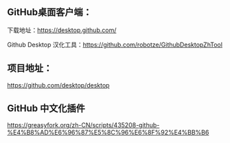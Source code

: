 ## GitHub桌面客户端：

下载地址：https://desktop.github.com/

Github Desktop 汉化工具：https://github.com/robotze/GithubDesktopZhTool

## 项目地址：

https://github.com/desktop/desktop

## GitHub 中文化插件

https://greasyfork.org/zh-CN/scripts/435208-github-%E4%B8%AD%E6%96%87%E5%8C%96%E6%8F%92%E4%BB%B6